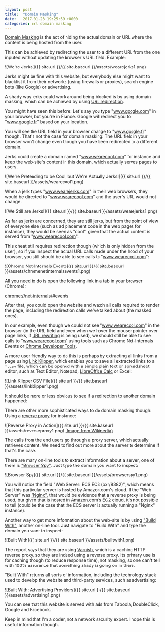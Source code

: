 ```yaml
---
layout: post
title:  "Domain Masking"
date:   2017-01-23 19:25:59 +0000
categories: url domain masking
---
```


[Domain Masking](https://en.wikipedia.org/wiki/Domain_masking) is the act of hiding the actual domain or URL where the content is being hosted from the user.

This can be achieved by redirecting the user to a different URL from the one inputed without updating the browser's
URL field. Example:

![We're Jerks!]({{ site.url }}/{{ site.baseurl }}/assets/wearejerks1.png)

Jerks might be fine with this website, but everybody else might want to blacklist it from their networks (using firewalls or proxies), search engine bots (like Google) or advertising.

A shady way jerks could work around being blocked is by using domain masking, which can be achieved by using [URL redirection](https://en.wikipedia.org/wiki/URL_redirection).

You might have seen this before: Let's say you type "www.google.com" in your browser, but you're in France. Google will
redirect you to "www.google.fr" based on your location.

You will see the URL field in your browser change to "www.google.fr" though. That's not the case for domain masking: The URL field in your browser won't change even though you have been redirected to a different domain.

Jerks could create a domain named "www.wearecool.com" for instance and keep the web-site's content in this domain, which actually serves pages to users.

![We're Pretending to be Cool, but We're Actually Jerks!]({{ site.url }}/{{ site.baseurl }}/assets/wearecool1.png)

When a jerk types "www.wearejerks.com" in their web browsers, they would be directed to "www.wearecool.com" and the user's
URL would not change.

![We Still are Jerks!]({{ site.url }}/{{ site.baseurl }}/assets/wearejerks1.png)

As far as jerks are concerned, they are still jerks, but from the point of view of everyone else (such as ad placement code in the web pages for instance), they would be seen as "cool", given that the actual content is served from "www.wearecool.com".

This cheat still requires redirection though (which is only hidden from the user), so if you inspect the actual URL calls made under the hood of your browser, you still should be able to see calls to "www.wearecool.com":

![Chrome Net-Internals Events]({{ site.url }}/{{ site.baseurl }}/assets/chromenetinternalsevents1.png)

All you need to do is open the following link in a tab in your browser (Chrome):

[chrome://net-internals/#events](chrome://net-internals/#events)

After that, you could open the website and watch all calls required to render the page, including the redirection calls we've talked about (the masked ones).

In our example, even though we could not see "www.wearecool.com" in the browser (in the URL field and even when we hover the mouser pointer over page links, if [URL rewriting](https://en.wikipedia.org/wiki/URL_rewriting) is being used), we should still be able to see calls to "www.wearecool.com" using tools such as Chrome Net-Internals Events or [Chrome Developer Tools](https://developer.chrome.com/devtools).

A more user friendly way to do this is perhaps by extracting all links from a page using [Link Klipper](http://www.codebox.in/products/linkklipper/), which enables you to save all extracted links to a `*.csv` file, which can be opened with a simple plain text or spreadsheet editor, such as Text Editor, Notepad, [LibreOffice Calc](https://en.wikipedia.org/wiki/LibreOffice_Calc) or Excel:

![Link Klipper CSV File]({{ site.url }}/{{ site.baseurl }}/assets/linkklipper1.png)

It should be more or less obvious to see if a redirection to another domain happened:

There are other more sophisticated ways to do domain masking though: Using a [reverse proxy](https://en.wikipedia.org/wiki/Reverse_proxy) for instance:

![Reverse Proxy in Action]({{ site.url }}/{{ site.baseurl }}/assets/reverseproxy1.png)
[(Image from Wikipedia)](https://en.wikipedia.org/wiki/Reverse_proxy)

The calls from the end users go through a proxy server, which actually retrieves content. We need to find out more about the server to determine if that's the case.

There are many on-line tools to extract information about a server, one of them is ["Browser Spy"](http://browserspy.dk/). Just type the domain you want to inspect:

![Browser Spy]({{ site.url }}/{{ site.baseurl }}/assets/browserspy1.png)

You will notice the field "Web Server: ECS ECS (oxr/8382)", which means that this particular server is hosted by
Amazon.com's cloud. If the "Web Server" was ["Nginx"](https://en.wikipedia.org/wiki/Nginx), that would be evidence that a reverse proxy is being used, but given that is hosted in Amazon.com's EC2 cloud, it's not possible to tell (could be the case that the ECS server is actually running a "Nginx" instance).

Another way to get more information about the web-site is by using ["Build With"](https://builtwith.com), another on-line tool. Just navigate to "Build With" and type the domain you want to inspect:

![Built With]({{ site.url }}/{{ site.baseurl }}/assets/builtwith1.png)

The report says that they are using [Varnish](https://varnish-cache.org/docs/4.0/tutorial/introduction.html), which is a caching HTTP reverse proxy, so they are indeed using a reverse proxy. Its primary use is for caching though (to reduce response time), not masking, so one can't tell with 100% assurance that something shady is going on in there.

"Built With" returns all sorts of information, including the technology stack used to develop the website and third-party services, such as advertising:

![Built With: Advertising Providers]({{ site.url }}/{{ site.baseurl }}/assets/advertising1.png)

You can see that this website is served with ads from Taboola, DoubleClick, Google and Facebook.

Keep in mind that I'm a coder, not a network security expert. I hope this is useful information though.
